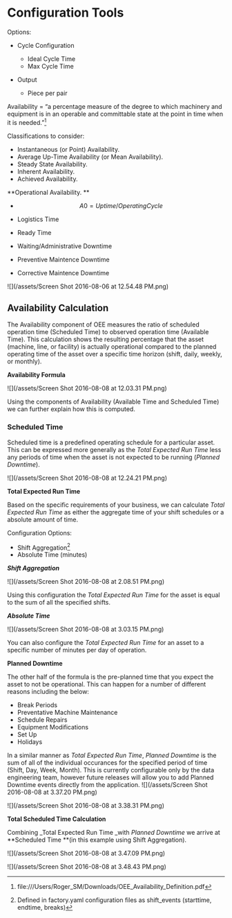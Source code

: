 # Configuration Tools

Options:

* Cycle Configuration

  * Ideal Cycle Time
  * Max Cycle Time

* Output

  * Piece per pair


Availability = “a percentage measure of the degree to which machinery and equipment is in an operable and committable state at the point in time when it is needed.”[^1]

Classifications to consider:

* Instantaneous \(or Point\) Availability.
* Average Up-Time Availability \(or Mean Availability\).
* Steady State Availability.
* Inherent Availability.
* Achieved Availability.

**Operational Availability. **

* $$A0 = Uptime / Operating Cycle$$

* Logistics Time

* Ready Time

* Waiting\/Administrative Downtime

* Preventive Maintence Downtime

* Corrective Maintence Downtime


![](/assets/Screen Shot 2016-08-06 at 12.54.48 PM.png)

## **Availability Calculation**

The Availability component of OEE measures the ratio of scheduled operation time \(Scheduled Time\) to observed operation time \(Available Time\). This calculation shows the resulting percentage that the asset \(machine, line, or facility\) is actually operational compared to the planned operating time of the asset over a specific time horizon \(shift, daily, weekly, or monthly\).

**Availability Formula**

![](/assets/Screen Shot 2016-08-08 at 12.03.31 PM.png)

Using the components of Availability \(Available Time and Scheduled Time\) we can further explain how this is computed.

### **Scheduled Time**

Scheduled time is a predefined operating schedule for a particular asset. This can be expressed more generally as the _Total Expected Run Time_ less any periods of time when the asset is not expected to be running \(_Planned Downtime_\).

![](/assets/Screen Shot 2016-08-08 at 12.24.21 PM.png)

**Total Expected Run Time**

Based on the specific requirements of your business, we can calculate _Total Expected Run Time_ as either the aggregate time of your shift schedules or a absolute amount of time.

Configuration Options:

* Shift Aggregation[^2]
* Absolute Time \(minutes\)

_**Shift Aggregation**_

![](/assets/Screen Shot 2016-08-08 at 2.08.51 PM.png)

Using this configuration the _Total Expected Run Time_ for the asset is equal to the sum of all the specified shifts.

_**Absolute Time**_

![](/assets/Screen Shot 2016-08-08 at 3.03.15 PM.png)

You can also configure the _Total Expected Run Time_ for an asset to a specific number of minutes per day of operation.

**Planned Downtime**

The other half of the formula is the pre-planned time that you expect the asset to not be operational. This can happen for a number of different reasons including the below:

* Break Periods
* Preventative Machine Maintenance
* Schedule Repairs
* Equipment Modifications
* Set Up
* Holidays

In a similar manner as _Total Expected Run Time_, _Planned Downtime_ is the sum of all of the individual occurances for the specified period of time \(Shift, Day, Week, Month\). This is currently configurable only by the data engineering team, however future releases will allow you to add Planned Downtime events directly from the application.
![](/assets/Screen Shot 2016-08-08 at 3.37.20 PM.png)

![](/assets/Screen Shot 2016-08-08 at 3.38.31 PM.png)

**Total Scheduled Time Calculation**

Combining _Total Expected Run Time _with _Planned Downtime_ we arrive at **Scheduled Time **\(in this example using Shift Aggregation\).

![](/assets/Screen Shot 2016-08-08 at 3.47.09 PM.png) 

![](/assets/Screen Shot 2016-08-08 at 3.48.43 PM.png)



[^1]: file:\/\/\/Users\/Roger\_SM\/Downloads\/OEE\_Availability\_Definition.pdf

[^2]: Defined in factory.yaml configuration files as shift\_events \(starttime, endtime, breaks\)


